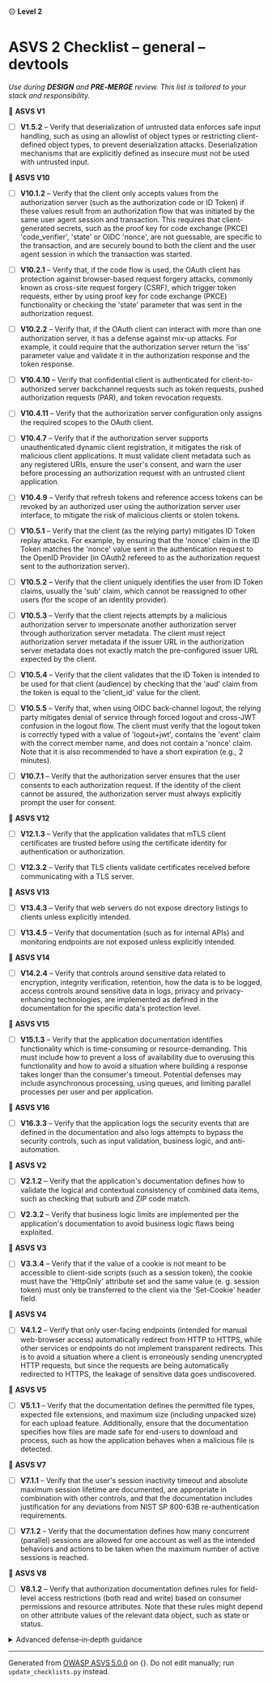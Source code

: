🟡 **Level 2**

# ASVS 2 Checklist – general – devtools

*Use during **DESIGN** and **PRE‑MERGE** review. This list is tailored to your stack and responsibility.*



🎯 **ASVS V1**

- [ ] **V1.5.2** – Verify that deserialization of untrusted data enforces safe input handling, such as using an allowlist of object types or restricting client-defined object types, to prevent deserialization attacks. Deserialization mechanisms that are explicitly defined as insecure must not be used with untrusted input.


🎯 **ASVS V10**

- [ ] **V10.1.2** – Verify that the client only accepts values from the authorization server (such as the authorization code or ID Token) if these values result from an authorization flow that was initiated by the same user agent session and transaction. This requires that client-generated secrets, such as the proof key for code exchange (PKCE) 'code_verifier', 'state' or OIDC 'nonce', are not guessable, are specific to the transaction, and are securely bound to both the client and the user agent session in which the transaction was started.

- [ ] **V10.2.1** – Verify that, if the code flow is used, the OAuth client has protection against browser-based request forgery attacks, commonly known as cross-site request forgery (CSRF), which trigger token requests, either by using proof key for code exchange (PKCE) functionality or checking the 'state' parameter that was sent in the authorization request.

- [ ] **V10.2.2** – Verify that, if the OAuth client can interact with more than one authorization server, it has a defense against mix-up attacks. For example, it could require that the authorization server return the 'iss' parameter value and validate it in the authorization response and the token response.

- [ ] **V10.4.10** – Verify that confidential client is authenticated for client-to-authorized server backchannel requests such as token requests, pushed authorization requests (PAR), and token revocation requests.

- [ ] **V10.4.11** – Verify that the authorization server configuration only assigns the required scopes to the OAuth client.

- [ ] **V10.4.7** – Verify that if the authorization server supports unauthenticated dynamic client registration, it mitigates the risk of malicious client applications. It must validate client metadata such as any registered URIs, ensure the user's consent, and warn the user before processing an authorization request with an untrusted client application.

- [ ] **V10.4.9** – Verify that refresh tokens and reference access tokens can be revoked by an authorized user using the authorization server user interface, to mitigate the risk of malicious clients or stolen tokens.

- [ ] **V10.5.1** – Verify that the client (as the relying party) mitigates ID Token replay attacks. For example, by ensuring that the 'nonce' claim in the ID Token matches the 'nonce' value sent in the authentication request to the OpenID Provider (in OAuth2 refereed to as the authorization request sent to the authorization server).

- [ ] **V10.5.2** – Verify that the client uniquely identifies the user from ID Token claims, usually the 'sub' claim, which cannot be reassigned to other users (for the scope of an identity provider).

- [ ] **V10.5.3** – Verify that the client rejects attempts by a malicious authorization server to impersonate another authorization server through authorization server metadata. The client must reject authorization server metadata if the issuer URL in the authorization server metadata does not exactly match the pre-configured issuer URL expected by the client.

- [ ] **V10.5.4** – Verify that the client validates that the ID Token is intended to be used for that client (audience) by checking that the 'aud' claim from the token is equal to the 'client_id' value for the client.

- [ ] **V10.5.5** – Verify that, when using OIDC back-channel logout, the relying party mitigates denial of service through forced logout and cross-JWT confusion in the logout flow. The client must verify that the logout token is correctly typed with a value of 'logout+jwt', contains the 'event' claim with the correct member name, and does not contain a 'nonce' claim. Note that it is also recommended to have a short expiration (e.g., 2 minutes).

- [ ] **V10.7.1** – Verify that the authorization server ensures that the user consents to each authorization request. If the identity of the client cannot be assured, the authorization server must always explicitly prompt the user for consent.


🎯 **ASVS V12**

- [ ] **V12.1.3** – Verify that the application validates that mTLS client certificates are trusted before using the certificate identity for authentication or authorization.

- [ ] **V12.3.2** – Verify that TLS clients validate certificates received before communicating with a TLS server.


🎯 **ASVS V13**

- [ ] **V13.4.3** – Verify that web servers do not expose directory listings to clients unless explicitly intended.

- [ ] **V13.4.5** – Verify that documentation (such as for internal APIs) and monitoring endpoints are not exposed unless explicitly intended.


🎯 **ASVS V14**

- [ ] **V14.2.4** – Verify that controls around sensitive data related to encryption, integrity verification, retention, how the data is to be logged, access controls around sensitive data in logs, privacy and privacy-enhancing technologies, are implemented as defined in the documentation for the specific data's protection level.


🎯 **ASVS V15**

- [ ] **V15.1.3** – Verify that the application documentation identifies functionality which is time-consuming or resource-demanding. This must include how to prevent a loss of availability due to overusing this functionality and how to avoid a situation where building a response takes longer than the consumer's timeout. Potential defenses may include asynchronous processing, using queues, and limiting parallel processes per user and per application.


🎯 **ASVS V16**

- [ ] **V16.3.3** – Verify that the application logs the security events that are defined in the documentation and also logs attempts to bypass the security controls, such as input validation, business logic, and anti-automation.


🎯 **ASVS V2**

- [ ] **V2.1.2** – Verify that the application's documentation defines how to validate the logical and contextual consistency of combined data items, such as checking that suburb and ZIP code match.

- [ ] **V2.3.2** – Verify that business logic limits are implemented per the application's documentation to avoid business logic flaws being exploited.


🎯 **ASVS V3**

- [ ] **V3.3.4** – Verify that if the value of a cookie is not meant to be accessible to client-side scripts (such as a session token), the cookie must have the 'HttpOnly' attribute set and the same value (e. g. session token) must only be transferred to the client via the 'Set-Cookie' header field.


🎯 **ASVS V4**

- [ ] **V4.1.2** – Verify that only user-facing endpoints (intended for manual web-browser access) automatically redirect from HTTP to HTTPS, while other services or endpoints do not implement transparent redirects. This is to avoid a situation where a client is erroneously sending unencrypted HTTP requests, but since the requests are being automatically redirected to HTTPS, the leakage of sensitive data goes undiscovered.


🎯 **ASVS V5**

- [ ] **V5.1.1** – Verify that the documentation defines the permitted file types, expected file extensions, and maximum size (including unpacked size) for each upload feature. Additionally, ensure that the documentation specifies how files are made safe for end-users to download and process, such as how the application behaves when a malicious file is detected.


🎯 **ASVS V7**

- [ ] **V7.1.1** – Verify that the user's session inactivity timeout and absolute maximum session lifetime are documented, are appropriate in combination with other controls, and that the documentation includes justification for any deviations from NIST SP 800-63B re-authentication requirements.

- [ ] **V7.1.2** – Verify that the documentation defines how many concurrent (parallel) sessions are allowed for one account as well as the intended behaviors and actions to be taken when the maximum number of active sessions is reached.


🎯 **ASVS V8**

- [ ] **V8.1.2** – Verify that authorization documentation defines rules for field-level access restrictions (both read and write) based on consumer permissions and resource attributes. Note that these rules might depend on other attribute values of the relevant data object, such as state or status.

<details><summary>Advanced defense‑in‑depth guidance</summary>


_Add organisation‑specific recommendations, links to tooling, threat models, etc._

</details>


---

Generated from [OWASP ASVS 5.0.0](https://owasp.org/www-project-application-security-verification-standard/) on {}. Do not edit manually; run `update_checklists.py` instead.
